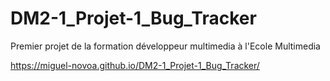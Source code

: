 # DM2-1_Projet-1_Bug_Tracker
 Premier projet de la formation développeur multimedia à l'Ecole Multimedia

https://miguel-novoa.github.io/DM2-1_Projet-1_Bug_Tracker/
